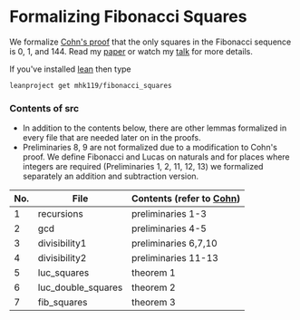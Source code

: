 # Formalizing Fibonacci Squares

We formalize [Cohn's proof](https://math.la.asu.edu/~checkman/SquareFibonacci.html) that the only squares in the Fibonacci sequence is 0, 1, and 144.
Read my [paper](https://kwarc.info/teaching/CICM21WS/fmm5.pdf) or watch my [talk](https://www.youtube.com/watch?v=OCQfkhqg8Yg&ab_channel=leanprovercommunity) for more details.

If you've installed [lean](https://leanprover-community.github.io/get_started.html#regular-install) then type 
```
leanproject get mhk119/fibonacci_squares
```

### Contents of src
<ul>
<li> In addition to the contents below, there are other lemmas formalized in every file that are needed later on in the proofs. </li>
<li> Preliminaries 8, 9 are not formalized due to a modification to Cohn's proof. We define Fibonacci and Lucas on naturals and for places where integers are required (Preliminaries 1, 2, 11, 12, 13) we formalized separately an addition and subtraction version. </li></ul>

| No. | File               | Contents (refer to [Cohn](https://math.la.asu.edu/~checkman/SquareFibonacci.html))             |
|-----|--------------------|----------------------|
| 1   | recursions         | preliminaries 1-3    |
| 2   | gcd                | preliminaries 4-5    |
| 3   | divisibility1      | preliminaries 6,7,10 |
| 4   | divisibility2      | preliminaries 11-13  |
| 5   | luc_squares        | theorem 1            |
| 6   | luc_double_squares | theorem 2            |
| 7   | fib_squares        | theorem 3            |
